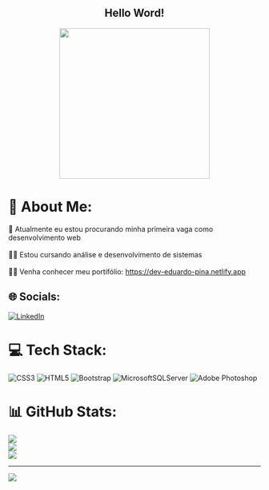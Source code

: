 <span align="center">
<h2>Hello Word!</h2>
</span>

<div align='center'>
<img src="https://user-images.githubusercontent.com/101907618/206333352-ea3245e5-e8c9-4f04-a7ac-e7b6acabcb80.jpeg" width="300px"/>
</div>

# 💫 About Me:
🔭 Atualmente eu estou procurando minha primeira vaga como desenvolvimento web<br><br>👨‍🎓  Estou cursando análise e desenvolvimento de sistemas<br><br>👨‍💻 Venha conhecer meu portifólio: https://dev-eduardo-pina.netlify.app<br>


## 🌐 Socials:
[![LinkedIn](https://img.shields.io/badge/LinkedIn-%230077B5.svg?logo=linkedin&logoColor=white)](https://linkedin.com/in/eduardohenriquepina) 

# 💻 Tech Stack:
![CSS3](https://img.shields.io/badge/css3-%231572B6.svg?style=for-the-badge&logo=css3&logoColor=white) ![HTML5](https://img.shields.io/badge/html5-%23E34F26.svg?style=for-the-badge&logo=html5&logoColor=white) ![Bootstrap](https://img.shields.io/badge/bootstrap-%23563D7C.svg?style=for-the-badge&logo=bootstrap&logoColor=white) ![MicrosoftSQLServer](https://img.shields.io/badge/Microsoft%20SQL%20Sever-CC2927?style=for-the-badge&logo=microsoft%20sql%20server&logoColor=white) ![Adobe Photoshop](https://img.shields.io/badge/adobephotoshop-%2331A8FF.svg?style=for-the-badge&logo=adobephotoshop&logoColor=white)
# 📊 GitHub Stats:
![](https://github-readme-stats.vercel.app/api?username=duduike&theme=dark&hide_border=false&include_all_commits=false&count_private=false)<br/>
![](https://github-readme-streak-stats.herokuapp.com/?user=duduike&theme=dark&hide_border=false)<br/>
![](https://github-readme-stats.vercel.app/api/top-langs/?username=duduike&theme=dark&hide_border=false&include_all_commits=false&count_private=false&layout=compact)

---
[![](https://visitcount.itsvg.in/api?id=duduike&icon=0&color=0)](https://visitcount.itsvg.in)

<!-- Proudly created with GPRM ( https://gprm.itsvg.in ) -->

